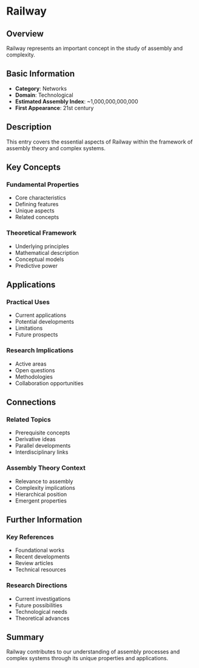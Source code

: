 # Railway

## Overview

Railway represents an important concept in the study of assembly and complexity.

## Basic Information

- **Category**: Networks
- **Domain**: Technological
- **Estimated Assembly Index**: ~1,000,000,000,000
- **First Appearance**: 21st century

## Description

This entry covers the essential aspects of Railway within the framework of assembly theory and complex systems.

## Key Concepts

### Fundamental Properties
- Core characteristics
- Defining features
- Unique aspects
- Related concepts

### Theoretical Framework
- Underlying principles
- Mathematical description
- Conceptual models
- Predictive power

## Applications

### Practical Uses
- Current applications
- Potential developments
- Limitations
- Future prospects

### Research Implications
- Active areas
- Open questions
- Methodologies
- Collaboration opportunities

## Connections

### Related Topics
- Prerequisite concepts
- Derivative ideas
- Parallel developments
- Interdisciplinary links

### Assembly Theory Context
- Relevance to assembly
- Complexity implications
- Hierarchical position
- Emergent properties

## Further Information

### Key References
- Foundational works
- Recent developments
- Review articles
- Technical resources

### Research Directions
- Current investigations
- Future possibilities
- Technological needs
- Theoretical advances

## Summary

Railway contributes to our understanding of assembly processes and complex systems through its unique properties and applications.
